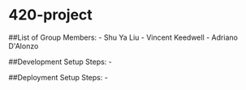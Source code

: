 # 420-project

##List of Group Members:
    - Shu Ya Liu
    - Vincent Keedwell
    - Adriano D'Alonzo

##Development Setup Steps:
    - 

##Deployment Setup Steps:
    -
